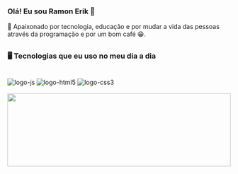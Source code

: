 ### Olá! Eu sou Ramon Erik 🤙

💙 Apaixonado por tecnologia, educação e por mudar a vida das pessoas através da programação e por um bom café 😁.

## 
### 🖥️ Tecnologias que eu uso no meu dia a dia

<div style="display: inline_block;"> <br/>
    <img align="center" alt="logo-js" src="https://img.shields.io/badge/JavaScript-F7DF1E?style=for-the-badge&logo=javascript&logoColor=black"/>
    <img align="center" alt="logo-html5" src="https://img.shields.io/badge/HTML5-E34F26?style=for-the-badge&logo=html5&logoColor=white"/>
    <img align="center" alt="logo-css3" src="https://img.shields.io/badge/CSS3-1572B6?style=for-the-badge&logo=css3&logoColor=white"/>
</div> <br/>

<div>
    <img width="100%" height="165em" src="https://github-readme-stats.vercel.app/api/top-langs/?username=ramon-erik&layout=compact&langs_count=16&theme=dracula"/>
</div>
